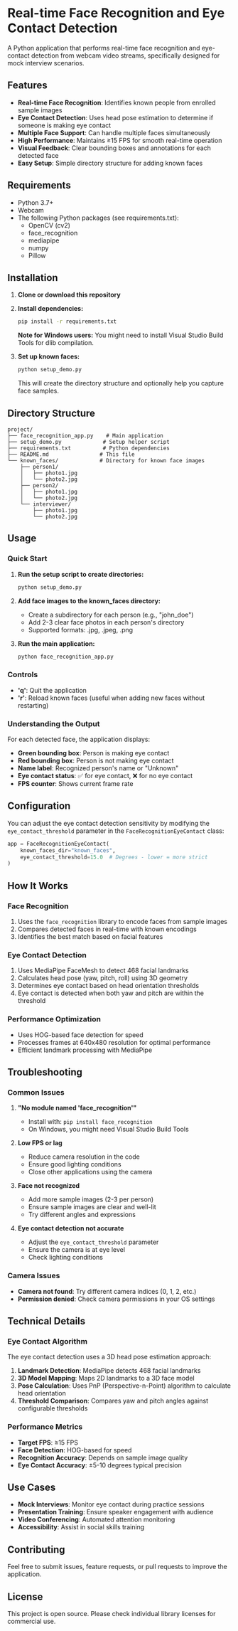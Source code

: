 # Real-time Face Recognition and Eye Contact Detection

A Python application that performs real-time face recognition and eye-contact detection from webcam video streams, specifically designed for mock interview scenarios.

## Features

- **Real-time Face Recognition**: Identifies known people from enrolled sample images
- **Eye Contact Detection**: Uses head pose estimation to determine if someone is making eye contact
- **Multiple Face Support**: Can handle multiple faces simultaneously
- **High Performance**: Maintains ≥15 FPS for smooth real-time operation
- **Visual Feedback**: Clear bounding boxes and annotations for each detected face
- **Easy Setup**: Simple directory structure for adding known faces

## Requirements

- Python 3.7+
- Webcam
- The following Python packages (see requirements.txt):
  - OpenCV (cv2)
  - face_recognition
  - mediapipe
  - numpy
  - Pillow

## Installation

1. **Clone or download this repository**

2. **Install dependencies:**
   ```bash
   pip install -r requirements.txt
   ```

   **Note for Windows users:** You might need to install Visual Studio Build Tools for dlib compilation.

3. **Set up known faces:**
   ```bash
   python setup_demo.py
   ```
   This will create the directory structure and optionally help you capture face samples.

## Directory Structure

```
project/
├── face_recognition_app.py    # Main application
├── setup_demo.py             # Setup helper script
├── requirements.txt          # Python dependencies
├── README.md                # This file
└── known_faces/             # Directory for known face images
    ├── person1/
    │   ├── photo1.jpg
    │   └── photo2.jpg
    ├── person2/
    │   ├── photo1.jpg
    │   └── photo2.jpg
    └── interviewer/
        ├── photo1.jpg
        └── photo2.jpg
```

## Usage

### Quick Start

1. **Run the setup script to create directories:**
   ```bash
   python setup_demo.py
   ```

2. **Add face images to the known_faces directory:**
   - Create a subdirectory for each person (e.g., "john_doe")
   - Add 2-3 clear face photos in each person's directory
   - Supported formats: .jpg, .jpeg, .png

3. **Run the main application:**
   ```bash
   python face_recognition_app.py
   ```

### Controls

- **'q'**: Quit the application
- **'r'**: Reload known faces (useful when adding new faces without restarting)

### Understanding the Output

For each detected face, the application displays:
- **Green bounding box**: Person is making eye contact
- **Red bounding box**: Person is not making eye contact
- **Name label**: Recognized person's name or "Unknown"
- **Eye contact status**: ✅ for eye contact, ❌ for no eye contact
- **FPS counter**: Shows current frame rate

## Configuration

You can adjust the eye contact detection sensitivity by modifying the `eye_contact_threshold` parameter in the `FaceRecognitionEyeContact` class:

```python
app = FaceRecognitionEyeContact(
    known_faces_dir="known_faces",
    eye_contact_threshold=15.0  # Degrees - lower = more strict
)
```

## How It Works

### Face Recognition
1. Uses the `face_recognition` library to encode faces from sample images
2. Compares detected faces in real-time with known encodings
3. Identifies the best match based on facial features

### Eye Contact Detection
1. Uses MediaPipe FaceMesh to detect 468 facial landmarks
2. Calculates head pose (yaw, pitch, roll) using 3D geometry
3. Determines eye contact based on head orientation thresholds
4. Eye contact is detected when both yaw and pitch are within the threshold

### Performance Optimization
- Uses HOG-based face detection for speed
- Processes frames at 640x480 resolution for optimal performance
- Efficient landmark processing with MediaPipe

## Troubleshooting

### Common Issues

1. **"No module named 'face_recognition'"**
   - Install with: `pip install face_recognition`
   - On Windows, you might need Visual Studio Build Tools

2. **Low FPS or lag**
   - Reduce camera resolution in the code
   - Ensure good lighting conditions
   - Close other applications using the camera

3. **Face not recognized**
   - Add more sample images (2-3 per person)
   - Ensure sample images are clear and well-lit
   - Try different angles and expressions

4. **Eye contact detection not accurate**
   - Adjust the `eye_contact_threshold` parameter
   - Ensure the camera is at eye level
   - Check lighting conditions

### Camera Issues

- **Camera not found**: Try different camera indices (0, 1, 2, etc.)
- **Permission denied**: Check camera permissions in your OS settings

## Technical Details

### Eye Contact Algorithm

The eye contact detection uses a 3D head pose estimation approach:

1. **Landmark Detection**: MediaPipe detects 468 facial landmarks
2. **3D Model Mapping**: Maps 2D landmarks to a 3D face model
3. **Pose Calculation**: Uses PnP (Perspective-n-Point) algorithm to calculate head orientation
4. **Threshold Comparison**: Compares yaw and pitch angles against configurable thresholds

### Performance Metrics

- **Target FPS**: ≥15 FPS
- **Face Detection**: HOG-based for speed
- **Recognition Accuracy**: Depends on sample image quality
- **Eye Contact Accuracy**: ±5-10 degrees typical precision

## Use Cases

- **Mock Interviews**: Monitor eye contact during practice sessions
- **Presentation Training**: Ensure speaker engagement with audience
- **Video Conferencing**: Automated attention monitoring
- **Accessibility**: Assist in social skills training

## Contributing

Feel free to submit issues, feature requests, or pull requests to improve the application.

## License

This project is open source. Please check individual library licenses for commercial use.
